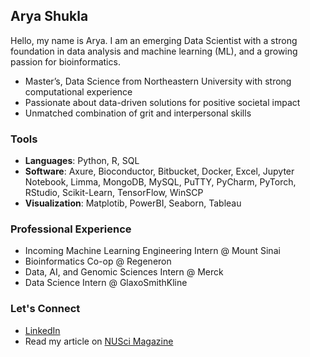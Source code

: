 ## Arya Shukla

<!--
**shukla-arya/shukla-arya** is a ✨ _special_ ✨ repository because its `README.md` (this file) appears on your GitHub profile.

Here are some ideas to get you started:

- 🔭 I’m currently working on ...
- 🌱 I’m currently learning ...
- 👯 I’m looking to collaborate on ...
- 🤔 I’m looking for help with ...
- 💬 Ask me about ...
- 📫 How to reach me: ...
- 😄 Pronouns: ...
- ⚡ Fun fact: ...
-->

Hello, my name is Arya. I am an emerging Data Scientist with a strong foundation in data analysis and machine learning (ML), and a growing passion for bioinformatics.

* Master’s, Data Science from Northeastern University with strong computational experience
* Passionate about data-driven solutions for positive societal impact
* Unmatched combination of grit and interpersonal skills
  
### Tools
* **Languages**: Python, R, SQL
* **Software**: Axure, Bioconductor, Bitbucket, Docker, Excel, Jupyter Notebook, Limma, MongoDB, 
MySQL, PuTTY, PyCharm, PyTorch, RStudio, Scikit-Learn, TensorFlow, WinSCP
* **Visualization**: Matplotib, PowerBI, Seaborn, Tableau

### Professional Experience
* Incoming Machine Learning Engineering Intern @ Mount Sinai
* Bioinformatics Co-op @ Regeneron
* Data, AI, and Genomic Sciences Intern @ Merck
* Data Science Intern @ GlaxoSmithKline

### Let's Connect
* [LinkedIn](https://www.linkedin.com/in/arya-a-shukla)
* Read my article on [NUSci Magazine](https://nuscimagazine.com/opinion-the-need-to-tackle-bias-in-the-sphere-of-artificial-intelligence/)

